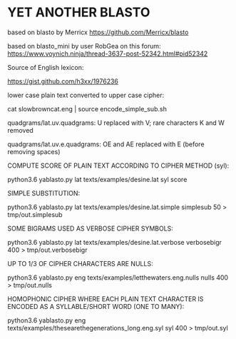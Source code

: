 # YET ANOTHER BLASTO

based on blasto by Merricx https://github.com/Merricx/blasto

based on blasto_mini by user RobGea on this forum: https://www.voynich.ninja/thread-3637-post-52342.html#pid52342

Source of English lexicon:

https://gist.github.com/h3xx/1976236


lower case plain text converted to upper case cipher:

cat slowbrowncat.eng | source encode_simple_sub.sh 

quadgrams/lat.uv.quadgrams: U replaced with V; rare characters K and W removed

quadgrams/lat.uv.e.quadgrams: OE and AE replaced with E (before removing spaces)


COMPUTE SCORE OF PLAIN TEXT ACCORDING TO CIPHER METHOD (syl):

python3.6 yablasto.py lat texts/examples/desine.lat syl score 

SIMPLE SUBSTITUTION:

python3.6 yablasto.py lat texts/examples/desine.lat.simple simplesub 50  > tmp/out.simplesub

SOME BIGRAMS USED AS VERBOSE CIPHER SYMBOLS:

python3.6 yablasto.py lat texts/examples/desine.lat.verbose verbosebigr 400 > tmp/out.verbosebigr

UP TO 1/3 OF CIPHER CHARACTERS ARE NULLS:

python3.6 yablasto.py eng texts/examples/letthewaters.eng.nulls nulls  400  > tmp/out.nulls

HOMOPHONIC CIPHER WHERE EACH PLAIN TEXT CHARACTER IS ENCODED AS A SYLLABLE/SHORT WORD (ONE TO MANY):

python3.6 yablasto.py eng texts/examples/thesearethegenerations_long.eng.syl syl 400 > tmp/out.syl
